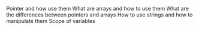 Pointer and how use them
What are arrays and how to use them
What are the differences between pointers and arrays
How to use strings and how to manipulate them
Scope of variables
